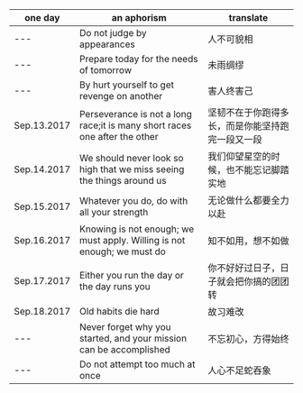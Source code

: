 

one day | an aphorism | translate
---|---|---
--- | Do not judge by appearances | 人不可貌相
--- | Prepare today for the needs of tomorrow | 未雨绸缪
--- | By hurt yourself to get revenge on another | 害人终害己
Sep.13.2017 | Perseverance is not a long race;it is many short races one after the other | 坚韧不在于你跑得多长，而是你能坚持跑完一段又一段
Sep.14.2017 | We should never look so high that we miss seeing the things around us | 我们仰望星空的时候，也不能忘记脚踏实地
Sep.15.2017 | Whatever you do, do with all your strength | 无论做什么都要全力以赴
Sep.16.2017 | Knowing is not enough; we must apply. Willing is not enough; we must do | 知不如用，想不如做
Sep.17.2017 | Either you run the day or the day runs you | 你不好好过日子，日子就会把你搞的团团转
Sep.18.2017 | Old habits die hard | 故习难改
--- | Never forget why you started, and your mission can be accomplished | 不忘初心，方得始终
--- | Do not attempt too much at once | 人心不足蛇吞象

